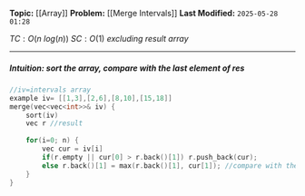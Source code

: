 **Topic:** [[Array]]
**Problem:**  [[Merge Intervals]]
**Last Modified:**  `2025-05-28 01:28`

 $TC: O(n$ $log(n))$
 $SC: O(1)$ *excluding result array*

---
##### **Intuition**: sort the array, compare with the last element of res
 
```cpp
//iv=intervals array
example iv= [[1,3],[2,6],[8,10],[15,18]]
merge(vec<vec<int>>& iv) {
	sort(iv)
	vec r //result
	
	for(i=0; n) {
		vec cur = iv[i]
		if(r.empty || cur[0] > r.back()[1]) r.push_back(cur);	
		else r.back()[1] = max(r.back()[1], cur[1]); //compare with the last element
	}
}
```


